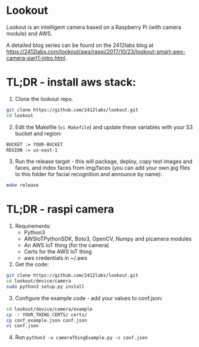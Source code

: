 # Lookout

Lookout is an intelligent camera based on a Raspberry Pi (with camera module) and AWS.

A detailed blog series can be found on the 2412labs blog at https://2412labs.com/lookout/aws/raspi/2017/10/23/lookout-smart-aws-camera-part1-intro.html.

# TL;DR - install aws stack:

1.  Clone the lookout repo.
```bash
git clone https://github.com/2412labs/lookout.git
cd lookout
```
2.  Edit the Makefile (`vi Makefile`) and update these variables with your S3 bucket and region:
```bash
BUCKET := YOUR-BUCKET
REGION := us-east-1
```
3.  Run the release target - this will package, deploy, copy test images and faces, and index faces from img/faces (you can add your own jpg files to this folder for facial recognition and announce by name):
```bash
make release
```

# TL;DR - raspi camera

1.  Requirements:
    * Python3
    * AWSIoTPythonSDK, Boto3, OpenCV, Numpy and picamera modules
    * An AWS IoT thing (for the camera)
    * Certs for the AWS IoT thing
    * aws credentials in ~/.aws
2.  Get the code:
```bash
git clone https://github.com/2412labs/lookout.git
cd lookout/device/camera
sudo python3 setup.py install
```
3.  Configure the example code - add your values to conf.json:
```bash
cd lookout/device/camera/example
cp -r YOUR_THING_CERTS/ certs/
cp conf_example.json conf.json
vi conf.json
```
4.  Run `python3 -u cameraThingExample.py -c conf.json`
